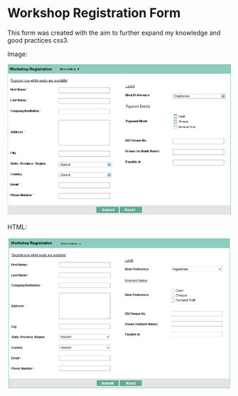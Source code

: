 # Workshop Registration Form

This form was created with the aim to further expand my knowledge and good practices css3.

Image: 

![Image](workshop_registration.jpg?raw=true "Image")

HTML:

![Workshop Registration Form](html.png?raw=true "Workshop Registration Form")